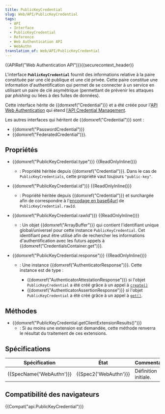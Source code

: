 ```yaml
---
title: PublicKeyCredential
slug: Web/API/PublicKeyCredential
tags:
  - API
  - Interface
  - PublicKeyCredential
  - Reference
  - Web Authentication API
  - WebAuthn
translation_of: Web/API/PublicKeyCredential
---
```

{{APIRef("Web Authentication API")}}{{securecontext_header}}

L'interface **`PublicKeyCredential`** fournit des informations relative à la paire constituée par une clé publique et une clé privée. Cette paire constitue une information d'authentification qui permet de se connecter à un service en utilisant un paire de clé asymétrique (permettant de prévenir les attaques par _phishing_ ou liées à des fuites de données).

Cette interface hérite de {{domxref("Credential")}} et a été créée pour l'[API Web Authentication](/fr/docs/Web/API/Web_Authentication_API) qui étend [l'API Credential Management](/fr/docs/Web/API/Credential_Management_API).

Les autres interfaces qui héritent de {{domxref("Credential")}} sont :

- {{domxref("PasswordCredential")}}
- {{domxref("FederatedCredential")}}.

## Propriétés

- {{domxref("PublicKeyCredential.type")}} {{ReadOnlyInline()}}
  - : Propriété héritée depuis {{domxref("Credential")}}. Dans le cas de `PublicKeyCredentials`, cette propriété vaut toujours `"public-key"`.
- {{domxref("PublicKeyCredential.id")}} {{ReadOnlyInline()}}
  - : Propriété héritée depuis {{domxref("Credential")}} et surchargée afin de correspondre à l'[encodage en base64url](/fr/docs/Web/API/WindowBase64/Décoder_encoder_en_base64) de `PublicKeyCredential.rawId`.
- {{domxref("PublicKeyCredential.rawId")}} {{ReadOnlyInline()}}
  - : Un objet {{domxref("ArrayBuffer")}} qui contient l'identifiant unique global/universel pour cette instance `PublicKeyCredential`. Cet identifiant peut être utilisé afin de rechercher les informations d'authentification avec les futurs appels à {{domxref("CredentialsContainer.get")}}.
- {{domxref("PublicKeyCredential.response")}} {{ReadOnlyInline()}}

  - : Une instance {{domxref("AuthenticatorResponse")}}. Cette instance est de type :

    - {{domxref("AuthenticatorAttestationResponse")}} si l'objet `PublicKeyCredential` a été créé grâce à un appel à [`create()`](/fr/docs/Web/API/CredentialsContainer/create)
    - {{domxref("AuthenticatorAssertionResponse")}} si l'objet `PublicKeyCredential` a été créé grâce à un appel à [`get()`](/fr/docs/Web/API/CredentialsContainer/get).

## Méthodes

- {{domxref("PublicKeyCredential.getClientExtensionResults()")}}
  - : Si au moins une extension est demandée, cette méthode renverra le résultat du traitement de ces extensions.

## Spécifications

| Spécification                    | État                         | Commentaires         |
| -------------------------------- | ---------------------------- | -------------------- |
| {{SpecName('WebAuthn')}} | {{Spec2('WebAuthn')}} | Définition initiale. |

## Compatibilité des navigateurs

{{Compat("api.PublicKeyCredential")}}
